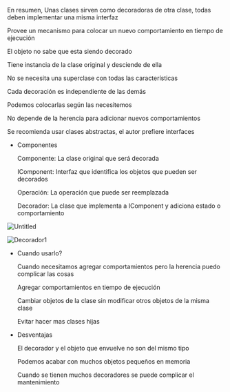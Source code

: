 En resumen, Unas clases sirven como decoradoras de otra clase, todas deben implementar una misma interfaz

Provee un mecanismo para colocar un nuevo comportamiento en tiempo de ejecución

El objeto no sabe que esta siendo decorado

Tiene instancia de la clase original y desciende de ella

No se necesita una superclase con todas las características

Cada decoración es independiente de las demás

Podemos colocarlas según las necesitemos

No depende de la herencia para adicionar nuevos comportamientos

Se recomienda usar clases abstractas, el autor prefiere interfaces

- Componentes
    
    Componente: La clase original que será decorada
    
    IComponent: Interfaz que identifica los objetos que pueden ser decorados
    
    Operación: La operación que puede ser reemplazada
    
    Decorador: La clase que implementa a IComponent y adiciona estado o comportamiento
    

![Untitled]()

![Decorador1](https://github.com/edwinandres/PatronesDisenio/blob/master/PatronDecorador/decorador1.png)

- Cuando usarlo?
    
    Cuando necesitamos agregar comportamientos pero la herencia puedo complicar las cosas
    
    Agregar comportamientos en tiempo de ejecución
    
    Cambiar objetos de la clase sin modificar otros objetos de la misma clase
    
    Evitar hacer mas clases hijas
    
- Desventajas
    
    El decorador y el objeto que envuelve no son del mismo tipo
    
    Podemos acabar con muchos objetos pequeños en memoria
    
    Cuando se tienen muchos decoradores se puede complicar el mantenimiento
